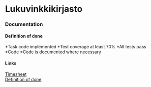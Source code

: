 # Lukuvinkkikirjasto

### Documentation
#### Definition of done
  *Task code implemented
  *Test coverage at least 70%
  *All tests pass
  *Code
  *Code is documented where necessary
#### Links
[Timesheet](https://docs.google.com/document/d/1zp6uDgYHKWCMQ79mLk7mYPMAjm6WrY5GgZGcwMbQPqI/edit)  
[Definition of done](https://drive.google.com/drive/folders/1vjlllWe4OPGp9iqdESAkCbsBWRAaRfYo?usp=sharing)
